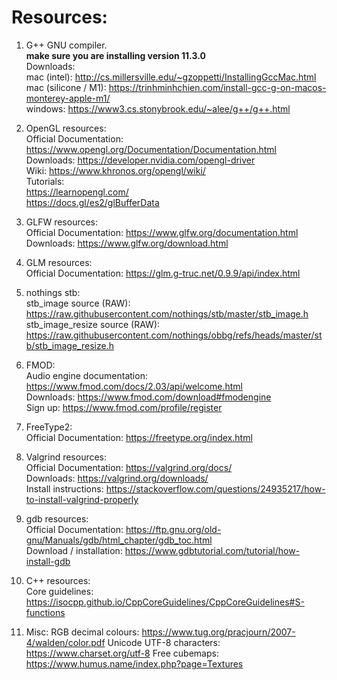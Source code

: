 # Resources:
1. G++ GNU compiler. \
**make sure you are installing version 11.3.0** \
Downloads: \
mac (intel): http://cs.millersville.edu/~gzoppetti/InstallingGccMac.html \
mac (silicone / M1): https://trinhminhchien.com/install-gcc-g-on-macos-monterey-apple-m1/ \
windows: https://www3.cs.stonybrook.edu/~alee/g++/g++.html 

2. OpenGL resources: \
Official Documentation: https://www.opengl.org/Documentation/Documentation.html \
Downloads: https://developer.nvidia.com/opengl-driver \
Wiki: https://www.khronos.org/opengl/wiki/ \
Tutorials: \
https://learnopengl.com/ \
https://docs.gl/es2/glBufferData 

3. GLFW resources: \
Official Documentation: https://www.glfw.org/documentation.html \
Downloads: https://www.glfw.org/download.html 

4. GLM resources: \
Official Documentation: https://glm.g-truc.net/0.9.9/api/index.html

5. nothings stb: \
stb_image source (RAW): https://raw.githubusercontent.com/nothings/stb/master/stb_image.h 
stb_image_resize source (RAW): https://raw.githubusercontent.com/nothings/obbg/refs/heads/master/stb/stb_image_resize.h

6. FMOD: \
Audio engine documentation: https://www.fmod.com/docs/2.03/api/welcome.html \
Downloads: https://www.fmod.com/download#fmodengine \
Sign up: https://www.fmod.com/profile/register 

7. FreeType2: \
Official Documentation: https://freetype.org/index.html

8. Valgrind resources: \
Official Documentation: https://valgrind.org/docs/ \
Downloads: https://valgrind.org/downloads/ \
Install instructions: https://stackoverflow.com/questions/24935217/how-to-install-valgrind-properly

9. gdb resources: \
Official Documentation: https://ftp.gnu.org/old-gnu/Manuals/gdb/html_chapter/gdb_toc.html \
Download / installation: https://www.gdbtutorial.com/tutorial/how-install-gdb

10. C++ resources: \
Core guidelines: https://isocpp.github.io/CppCoreGuidelines/CppCoreGuidelines#S-functions

11. Misc:
RGB decimal colours: https://www.tug.org/pracjourn/2007-4/walden/color.pdf
Unicode UTF-8 characters: https://www.charset.org/utf-8
Free cubemaps: https://www.humus.name/index.php?page=Textures